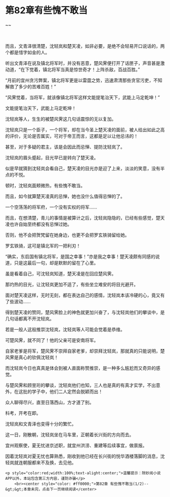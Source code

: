 # 第82章有些愧不敢当
~~
    	    <p name="pagetop" href="javascript:void(0);" onclick="return false" style="line-height: 35px;padding: 10px;color: #333;"> </p><p>而且，文青泽很清楚，沈轻岚和楚天凌，如非必要，是绝不会轻易开口说话的，两个都是惜字如金的人。</p><p>听出文青泽在说及镇北将军时，并没有恶意，楚风霁便打开了话匣子，声音甚是激动道，“在下觉着，镇北将军当真是惊世奇才！上阵杀敌，百战百胜。”</p><p>“月前的宜州贪污弊案，镇北将军更是以雷霆之势，迅速肃清那些贪官污吏，不知解救了多少的苦难百姓！”</p><p>“风霁觉着，当将军，就该像镇北将军这样文能提笔治天下，武能上马定乾坤！”</p><p>文能提笔治天下，武能上马定乾坤！</p><p>沈轻岚等人，生生的被楚风霁这几句话震惊的无以复加。</p><p>沈轻岚只是一个臣子，一个将军，却在当今圣上楚天凌的面前，被人给出如此之高的评价，无论是否属实，可对于帝王而言，这都是足以让他忌讳的！</p><p>甚至，对于多疑的君主，该是会因此而忌惮、提防沈轻岚了。</p><p>沈轻岚的眉头蹙起，目光早已是转向了楚天凌。</p><p>似是早就猜到沈轻岚会看自己，楚天凌的目光亦是迎了上来，淡淡的笑意，没有半点的不悦。</p><p>顿时，沈轻岚面颊微热，有些愧不敢当。</p><p>而且，如今就算楚天凌真的忌惮，她也没什么值得忌惮的了。</p><p>一个空荡荡的将军府，一个没有实权的将军……</p><p>而且，在想清楚，青儿的事情是被算计之后，沈轻岚隐隐的，已经有些感觉，楚天凌也许自始至终都没有忌惮过她。</p><p>否则，他不会把贺梵留在她身边，也更不会把罗玄铁骑留给她。</p><p>罗玄铁骑，这可是镇北军的一把利刃！</p><p>“确实，东启国有镇北将军，是国之幸事！”亦是我之幸事！楚天凌颇有同感的说道，只是这最后一句，却是默默的留在了心里。</p><p>虽是看着自己，可沈轻岚知道，楚天凌是在回应楚风霁。</p><p>那灼热的目光，让沈轻岚更加不适了，有些坐立难安的将目光避开。</p><p>面对楚天凌这样，无时无刻，都在表达自己的感情，沈轻岚本该冷硬的心，竟又有了些波动……</p><p>得到楚天凌的赞同，楚风霁脸上的神色就更加兴奋了，与沈轻岚他们的攀谈中，是几句话都离不开沈轻岚。</p><p>若是一般人这般推崇沈轻岚，沈轻岚等人可能会觉着是恭维。</p><p>可楚风霁，就不同了！他的父亲可是安南将军。</p><p>自家老爹是将军，楚风霁不崇拜自家老爹，却崇拜沈轻岚，那就真的只能说明，楚风霁是真心的钦佩沈轻岚！</p><p>而沈轻岚今日也真真是体会到被人直面称赞推崇，是一种多么尴尬而又奇异的感觉。</p><p>与楚风霁和顾昱珩的攀谈，沈轻岚他们也知，三人也是真的有真才实学，不出意外，在这批的学子中，他们二人定然会脱颖而出！</p><p>众人聊得尽兴，直至日落西山，方才道了别。</p><p>科考，开考在即。</p><p>沈轻岚和文青泽也变得十分的繁忙。</p><p>这一日，刚散朝，沈轻岚坐在马车里，正朝着长兴街的方向而去。</p><p>宜州观察使，夏无忧进京述职，就宜州洪涝、重建等后续事宜，做禀报。</p><p>因着沈轻岚对夏无忧也算熟悉，刚收到他已经在长兴街的悦华酒楼落脚的消息，沈轻岚就连朝服都来不及换，去见他。</p>
    	
   	<p style="color:red;width:100%;text-alight:center;">温馨提示：除妙阅小说APP以外，本站包含第三方内容，谨防诈骗</p>
    	<br><center style="color: #ff0000;">第82章 有些愧不敢当(1/2)--&gt;&gt;本章未完，点击下一页继续阅读</center>
    	